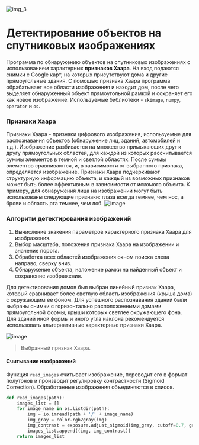![img_3](https://user-images.githubusercontent.com/108347547/181920454-9a2f3ea5-75a7-48c1-868d-6c9bf3f90386.jpg)

# Детектирование объектов на спутниковых изображениях
Программа по обнаружению объектов на спутниковых изображениях с использованием характерных **признаков Хаара**. На вход подаются снимки с Google карт, на которых присутствуют дома и другие прямоугольные здания. С помощью признака Хаара программа обрабатывает все области изображения и находит дом, после чего выделяет обнаруженный объект прямоугольной рамкой и сохраняет его как новое изображение. Используемые библиотеки - `skimage`, `numpy`, `operator` и `os`.

### Признаки Хаара
Признаки Хаара - признаки цифрового изображения, используемые для распознавания объектов (обнаружение лиц, зданий, автомобилей и т.д.). Изображение разбивается на множество примыкающих друг к другу прямоугольных областей, для каждой из которых рассчитывается суммы элементов в темной и светлой областях. После суммы элементов сравниваются, и, в зависимости от выбранного признака, определяется изображение. Признаки Хаара подчеркивают структурную информацию объекта, и каждый из возможных признаков может быть более эффективным в зависимости от искомого объекта. К примеру, для обнаружения лица на изображении могут быть использованы следующие признаки: глаза всегда темнее, чем нос, а брови и область рта темнее, чем лоб.
![image](https://user-images.githubusercontent.com/108347547/181924821-0534e35c-05ba-4ca1-8119-cf989c5ba9a1.png)

### Алгоритм детектирования изображений
1. Вычисление знакения параметров характерного признака Хаара для изображения.
2. Выбор масштаба, положения признака Хаара на изображении и значение порога.
3. Обработка всех областей изображения окном поиска слева направо, сверху вниз.
4. Обнаружение объекта, наложение рамки на найденный объект и сохранение изображения.

Для детектирования домов был выбран линейный признак Хаара, который сравнивает более светлую область изображения (крыша дома) с окружающим ее фоном. Для успешного распознавания зданий были выбраны снимки с горизонтально расположенными домами прямоугольной формы, крыши которых светлее окружающего фона. Для зданий иной формы и иного угла наклона рекомендуется использовать альтернативные характерные признаки Хаара.

![image](https://user-images.githubusercontent.com/108347547/182026447-3943dafe-d82f-40ce-b811-76f2b6072e99.png)
> Выбранный признак Хаара.

#### Считывание изображений
Функция `read_images` считывает изображение, переводит его в формат полутонов и производит регулировку контрастности (Sigmoid Correction). Обработанные изображения объединяются в список.
```python
def read_images(path):
    images_list = []
    for image_name in os.listdir(path):
        img = io.imread(path + '/' + image_name)
        img_gray = color.rgb2gray(img)
        img_contrast = exposure.adjust_sigmoid(img_gray, cutoff=0.7, gain=25, inv=False)
        images_list.append((img, img_contrast))
    return images_list
```

